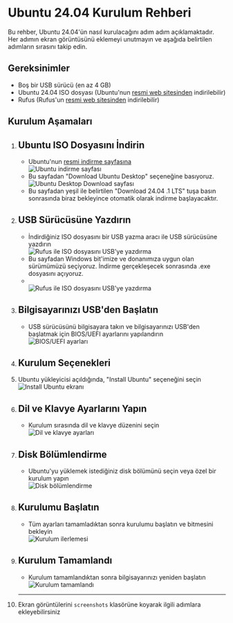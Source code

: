 </ul><h1>Ubuntu 24.04 Kurulum Rehberi</h1>

<p>Bu rehber, Ubuntu 24.04'ün nasıl kurulacağını adım adım açıklamaktadır. Her adımın ekran görüntüsünü eklemeyi unutmayın ve aşağıda belirtilen adımların sırasını takip edin.</p>

<h2>Gereksinimler</h2>
<ul>
    <li>Boş bir USB sürücü (en az 4 GB)</li>
    <li>Ubuntu 24.04 ISO dosyası (Ubuntu'nun <a href="https://ubuntu.com/download">resmi web sitesinden</a> indirilebilir)</li>
    <li>Rufus (Rufus'un <a href="https://rufus.ie/tr/">resmi web sitesinden</a> indirilebilir)</li>
</ul>


<h2>Kurulum Aşamaları</h2>
    <ol>
        <li><h2>Ubuntu ISO Dosyasını İndirin</h2></li>
    <ul>
        <li>Ubuntu'nun <a href="https://ubuntu.com/download">resmi indirme sayfasına</a></li>
        <img src="https://github.com/yasinkrcm/Ubuntu-24.04-Installation/blob/main/screenshots/Ubuntu Download Page .jpg" alt="Ubuntu indirme sayfası">
        <li>Bu sayfadan "Download Ubuntu Desktop" seçeneğine basıyoruz.</li>
        <img src="https://github.com/yasinkrcm/Ubuntu-24.04-Installation/blob/main/screenshots/Ubuntu Desktop.jpg" alt="Ubuntu Desktop Download sayfası">
        <li>Bu sayfadan yeşil ile belirtilen "Download 24.04 .1 LTS" tuşa basın sonrasında biraz bekleyince otomatik olarak indirme başlayacaktır.</li>
    </ul>
    <li><h2>USB Sürücüsüne Yazdırın</h2></li>
    <ul>
        <li>İndirdiğiniz ISO dosyasını bir USB yazma aracı ile USB sürücüsüne yazdırın</li>
        <img src="https://github.com/yasinkrcm/Ubuntu-24.04-Installation/blob/main/screenshots/Rufus Download.jpg" alt="Rufus ile ISO dosyasını USB'ye yazdırma">
        <li>Bu sayfadan Windows bit'imize ve donanımıza uygun olan sürümümüzü seçiyoruz. İndirme gerçekleşecek sonrasında .exe dosyasını açıyoruz. </li>
        <li></li>
        <img src="https://github.com/yasinkrcm/Ubuntu-24.04-Installation/blob/main/screenshots/rufus.jpeg" alt="Rufus ile ISO dosyasını USB'ye yazdırma">
    </ul>
    <li><h2>Bilgisayarınızı USB'den Başlatın</h2></li>
    <ul>
        <li>USB sürücüsünü bilgisayara takın ve bilgisayarınızı USB'den başlatmak için BIOS/UEFI ayarlarını yapılandırın</li>
        <!-- Screenshot 3: BIOS/UEFI ayarları -->
        <img src="https://github.com/yasinkrcm/Ubuntu-24.04-Installation/blob/main/screenshots/bios-setup.png" alt="BIOS/UEFI ayarları">
    </ul>
        <li><h2>Kurulum Seçenekleri</h2></li>
        <li>Ubuntu yükleyicisi açıldığında, "Install Ubuntu" seçeneğini seçin</li>
        <!-- Screenshot 4: Install Ubuntu seçeneği -->
        <img src="https://github.com/yasinkrcm/Ubuntu-24.04-Installation/blob/main/screenshots/install-ubuntu.png" alt="Install Ubuntu ekranı">
    </ul>
    <li><h2>Dil ve Klavye Ayarlarını Yapın</h2></li>
    <ul>
        <li>Kurulum sırasında dil ve klavye düzenini seçin</li>
        <!-- Screenshot 5: Dil ve klavye ayarları -->
        <img src="https://github.com/yasinkrcm/Ubuntu-24.04-Installation/blob/main/screenshots/language-keyboard-setup.png" alt="Dil ve klavye ayarları">
    </ul>
    <li><h2>Disk Bölümlendirme</h2></li>
    <ul>
        <li>Ubuntu'yu yüklemek istediğiniz disk bölümünü seçin veya özel bir kurulum yapın</li>
        <!-- Screenshot 6: Disk bölümlendirme ekranı -->
        <img src="https://github.com/yasinkrcm/Ubuntu-24.04-Installation/blob/main/screenshots/disk-partitioning.png" alt="Disk bölümlendirme">
    </ul>
    <li><h2>Kurulumu Başlatın</h2></li>
    <ul>
        <li>Tüm ayarları tamamladıktan sonra kurulumu başlatın ve bitmesini bekleyin</li>
        <!-- Screenshot 7: Kurulum ilerleme ekranı -->
        <img src="https://github.com/yasinkrcm/Ubuntu-24.04-Installation/blob/main/screenshots/installation-progress.png" alt="Kurulum ilerlemesi">
    </ul>
    <li><h2>Kurulum Tamamlandı</h2></li>
    <ul>
        <li>Kurulum tamamlandıktan sonra bilgisayarınızı yeniden başlatın</li>
        <!-- Screenshot 8: Kurulum tamamlandı ekranı -->
        <img src="https://github.com/yasinkrcm/Ubuntu-24.04-Installation/blob/main/screenshots/installation-complete.png" alt="Kurulum tamamlandı">
    </ul>
    <hr>
    <li>Ekran görüntülerini <code>screenshots</code> klasörüne koyarak ilgili adımlara ekleyebilirsiniz</li>
</ol>